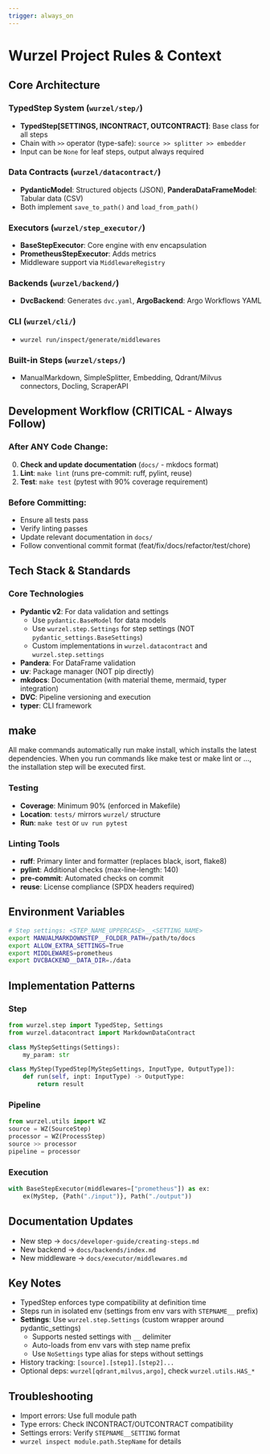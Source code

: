 ```yaml
---
trigger: always_on
---
```


# Wurzel Project Rules & Context

## Core Architecture

### TypedStep System (`wurzel/step/`)
- **TypedStep[SETTINGS, INCONTRACT, OUTCONTRACT]**: Base class for all steps
- Chain with `>>` operator (type-safe): `source >> splitter >> embedder`
- Input can be `None` for leaf steps, output always required

### Data Contracts (`wurzel/datacontract/`)
- **PydanticModel**: Structured objects (JSON), **PanderaDataFrameModel**: Tabular data (CSV)
- Both implement `save_to_path()` and `load_from_path()`

### Executors (`wurzel/step_executor/`)
- **BaseStepExecutor**: Core engine with env encapsulation
- **PrometheusStepExecutor**: Adds metrics
- Middleware support via `MiddlewareRegistry`

### Backends (`wurzel/backend/`)
- **DvcBackend**: Generates `dvc.yaml`, **ArgoBackend**: Argo Workflows YAML

### CLI (`wurzel/cli/`)
- `wurzel run/inspect/generate/middlewares`

### Built-in Steps (`wurzel/steps/`)
- ManualMarkdown, SimpleSplitter, Embedding, Qdrant/Milvus connectors, Docling, ScraperAPI

## Development Workflow (CRITICAL - Always Follow)

### After ANY Code Change:
0. **Check and update documentation** (`docs/` - mkdocs format)
1. **Lint**: `make lint` (runs pre-commit: ruff, pylint, reuse)
2. **Test**: `make test` (pytest with 90% coverage requirement)

### Before Committing:
- Ensure all tests pass
- Verify linting passes
- Update relevant documentation in `docs/`
- Follow conventional commit format (feat/fix/docs/refactor/test/chore)
## Tech Stack & Standards

### Core Technologies
- **Pydantic v2**: For data validation and settings
  - Use `pydantic.BaseModel` for data models
  - Use `wurzel.step.Settings` for step settings (NOT `pydantic_settings.BaseSettings`)
  - Custom implementations in `wurzel.datacontract` and `wurzel.step.settings`
- **Pandera**: For DataFrame validation
- **uv**: Package manager (NOT pip directly)
- **mkdocs**: Documentation (with material theme, mermaid, typer integration)
- **DVC**: Pipeline versioning and execution
- **typer**: CLI framework


## make
All make commands automatically run make install, which installs the latest dependencies.
When you run commands like make test or make lint or ..., the installation step will be executed first.

### Testing
- **Coverage**: Minimum 90% (enforced in Makefile)
- **Location**: `tests/` mirrors `wurzel/` structure
- **Run**: `make test` or `uv run pytest`

### Linting Tools
- **ruff**: Primary linter and formatter (replaces black, isort, flake8)
- **pylint**: Additional checks (max-line-length: 140)
- **pre-commit**: Automated checks on commit
- **reuse**: License compliance (SPDX headers required)

## Environment Variables

```bash
# Step settings: <STEP_NAME_UPPERCASE>__<SETTING_NAME>
export MANUALMARKDOWNSTEP__FOLDER_PATH=/path/to/docs
export ALLOW_EXTRA_SETTINGS=True
export MIDDLEWARES=prometheus
export DVCBACKEND__DATA_DIR=./data
```

## Implementation Patterns

### Step
```python
from wurzel.step import TypedStep, Settings
from wurzel.datacontract import MarkdownDataContract

class MyStepSettings(Settings):
    my_param: str

class MyStep(TypedStep[MyStepSettings, InputType, OutputType]):
    def run(self, inpt: InputType) -> OutputType:
        return result
```

### Pipeline
```python
from wurzel.utils import WZ
source = WZ(SourceStep)
processor = WZ(ProcessStep)
source >> processor
pipeline = processor
```

### Execution
```python
with BaseStepExecutor(middlewares=["prometheus"]) as ex:
    ex(MyStep, {Path("./input")}, Path("./output"))
```

## Documentation Updates
- New step → `docs/developer-guide/creating-steps.md`
- New backend → `docs/backends/index.md`
- New middleware → `docs/executor/middlewares.md`

## Key Notes
- TypedStep enforces type compatibility at definition time
- Steps run in isolated env (settings from env vars with `STEPNAME__` prefix)
- **Settings**: Use `wurzel.step.Settings` (custom wrapper around pydantic_settings)
  - Supports nested settings with `__` delimiter
  - Auto-loads from env vars with step name prefix
  - Use `NoSettings` type alias for steps without settings
- History tracking: `[source].[step1].[step2]...`
- Optional deps: `wurzel[qdrant,milvus,argo]`, check `wurzel.utils.HAS_*`

## Troubleshooting
- Import errors: Use full module path
- Type errors: Check INCONTRACT/OUTCONTRACT compatibility
- Settings errors: Verify `STEPNAME__SETTING` format
- `wurzel inspect module.path.StepName` for details
